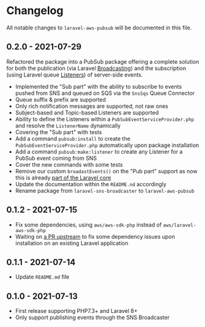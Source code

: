 # Changelog

All notable changes to `laravel-aws-pubsub` will be documented in this file.

## 0.2.0 - 2021-07-29

Refactored the package into a PubSub package offering a complete solution for both the publication (via Laravel [Broadcasting](https://laravel.com/docs/master/broadcasting)) and the subscription (using Laravel queue [Listeners](https://laravel.com/docs/master/queues)) of server-side events.

- Implemented the "Sub part" with the ability to subscribe to events pushed from SNS and queued on SQS via the `SnsSqs` Queue Connector
- Queue suffix & prefix are supported
- Only rich notification messages are supported, not raw ones
- Subject-based and Topic-based Listeners are supported
- Ability to define the Listeners within a `PubSubEventServiceProvider.php` and resolve the `ListenerName` dynamically
- Covering the "Sub part" with tests
- Add a command `pubsub:install` to create the `PubSubEventServiceProvider.php` automatically upon package installation
- Add a command `pubsub:make:listener` to create any Listener for a PubSub event coming from SNS
- Cover the new commands with some tests
- Remove our custom `broadastEvents()` on the "Pub part" support as now this is already [part of the Laravel core](https://github.com/laravel/framework/pull/38137)
- Update the documentation within the `README.nd` accordingly
- Rename package from `laravel-sns-broadcaster` to `laravel-aws-pubsub`

## 0.1.2 - 2021-07-15

- Fix some dependencies, using `aws/aws-sdk-php` instead of `aws/laravel-aws-sdk-php`
- Waiting on [a PR upstream](https://github.com/aws/aws-sdk-php/pull/2264) to fix some dependency issues upon installation on an existing Laravel application

## 0.1.1 - 2021-07-14

- Update `README.md` file

## 0.1.0 - 2021-07-13

- First release supporting PHP7.3+ and Laravel 8+
- Only support publishing events through the SNS Broadcaster
